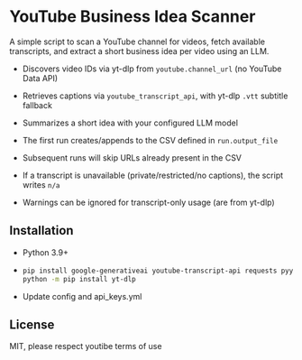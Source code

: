 # YouTube Business Idea Scanner

A simple script to scan a YouTube channel for videos, fetch available transcripts, and extract a short business idea per video using an LLM.

- Discovers video IDs via yt-dlp from `youtube.channel_url` (no YouTube Data API)
- Retrieves captions via `youtube_transcript_api`, with yt-dlp `.vtt` subtitle fallback
- Summarizes a short idea with your configured LLM model

- The first run creates/appends to the CSV defined in `run.output_file`
- Subsequent runs will skip URLs already present in the CSV
- If a transcript is unavailable (private/restricted/no captions), the script writes `n/a`

- Warnings can be ignored for transcript-only usage (are from yt-dlp)


## Installation

- Python 3.9+
- ```bash
  pip install google-generativeai youtube-transcript-api requests pyyaml
  python -m pip install yt-dlp
  ```
- Update config and api_keys.yml


## License

MIT, please respect youtibe terms of use
